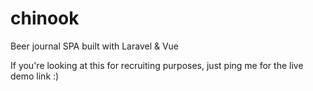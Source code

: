 # chinook

Beer journal SPA built with Laravel & Vue

If you're looking at this for recruiting purposes, just ping me for the live demo link :)
